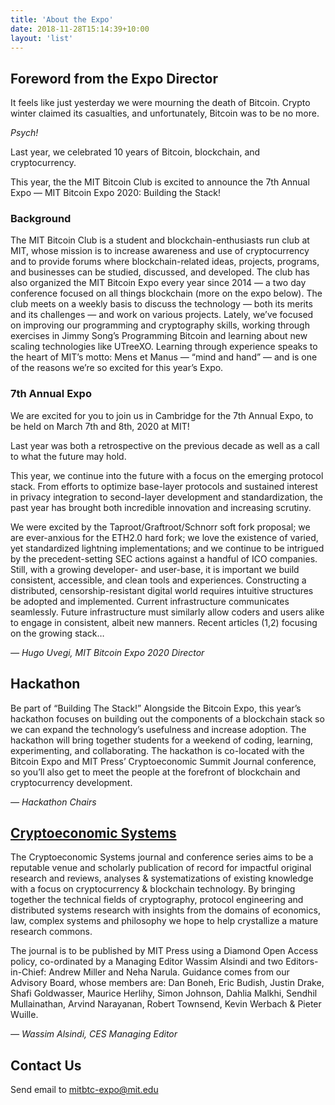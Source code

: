 ```yaml
---
title: 'About the Expo'
date: 2018-11-28T15:14:39+10:00
layout: 'list'
---
```


## Foreword from the Expo Director

It feels like just yesterday we were mourning the death of Bitcoin. Crypto winter claimed its casualties, and unfortunately, Bitcoin was to be no more.

*Psych!*

Last year, we celebrated 10 years of Bitcoin, blockchain, and cryptocurrency.

This year, the the MIT Bitcoin Club is excited to announce the 7th Annual Expo — MIT Bitcoin Expo 2020: Building the Stack!

### Background
The MIT Bitcoin Club is a student and blockchain-enthusiasts run club at MIT, whose mission is to increase awareness and use of cryptocurrency and to provide forums where blockchain-related ideas, projects, programs, and businesses can be studied, discussed, and developed. The club has also organized the MIT Bitcoin Expo every year since 2014 — a two day conference focused on all things blockchain (more on the expo below).
The club meets on a weekly basis to discuss the technology — both its merits and its challenges — and work on various projects. Lately, we’ve focused on improving our programming and cryptography skills, working through exercises in Jimmy Song’s Programming Bitcoin and learning about new scaling technologies like UTreeXO. Learning through experience speaks to the heart of MIT’s motto: Mens et Manus — “mind and hand” — and is one of the reasons we’re so excited for this year’s Expo.

### 7th Annual Expo

We are excited for you to join us in Cambridge for the 7th Annual Expo, to be held on March 7th and 8th, 2020 at MIT!

Last year was both a retrospective on the previous decade as well as a call to what the future may hold.

This year, we continue into the future with a focus on the emerging protocol stack.
From efforts to optimize base-layer protocols and sustained interest in privacy integration to second-layer development and standardization, the past year has brought both incredible innovation and increasing scrutiny.

We were excited by the Taproot/Graftroot/Schnorr soft fork proposal; we are ever-anxious for the ETH2.0 hard fork; we love the existence of varied, yet standardized lightning implementations; and we continue to be intrigued by the precedent-setting SEC actions against a handful of ICO companies.
Still, with a growing developer- and user-base, it is important we build consistent, accessible, and clean tools and experiences. Constructing a distributed, censorship-resistant digital world requires intuitive structures be adopted and implemented. Current infrastructure communicates seamlessly. Future infrastructure must similarly allow coders and users alike to engage in consistent, albeit new manners.
Recent articles (1,2) focusing on the growing stack…

*&mdash; Hugo Uvegi, MIT Bitcoin Expo 2020 Director*

## Hackathon

Be part of “Building The Stack!” Alongside the Bitcoin Expo, this year’s hackathon focuses on building
out the components of a blockchain stack so we can expand the technology’s usefulness and increase
adoption. The hackathon will bring together students for a weekend of coding, learning, experimenting,
and collaborating. The hackathon is co-located with the Bitcoin Expo and MIT Press’ Cryptoeconomic
Summit Journal conference, so you’ll also get to meet the people at the forefront of blockchain and
cryptocurrency development.

*&mdash; Hackathon Chairs*

## [Cryptoeconomic Systems](http://2020.cryptoeconomic.systems)

The Cryptoeconomic Systems journal and conference series aims to be a reputable venue and scholarly publication of record for impactful original research and reviews, analyses & systematizations of existing knowledge with a focus on cryptocurrency & blockchain technology. By bringing together the technical fields of cryptography, protocol engineering and distributed systems research with insights from the domains of economics, law, complex systems and philosophy we hope to help crystallize a mature research commons.

The journal is to be published by MIT Press using a Diamond Open Access policy, co-ordinated by a Managing Editor Wassim Alsindi and two Editors-in-Chief: Andrew Miller and Neha Narula. Guidance comes from our Advisory Board, whose members are: Dan Boneh, Eric Budish, Justin Drake, Shafi Goldwasser, Maurice Herlihy, Simon Johnson, Dahlia Malkhi, Sendhil Mullainathan, Arvind Narayanan, Robert Townsend, Kevin Werbach & Pieter Wuille.

*&mdash; Wassim Alsindi, CES Managing Editor*

## Contact Us

Send email to [mitbtc-expo@mit.edu](mailto:mitbtc-expo@mit.edu)

